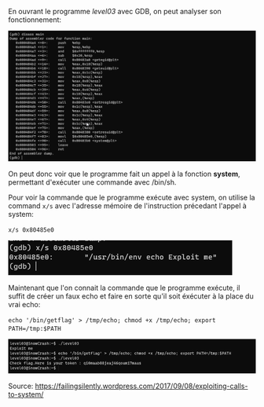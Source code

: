 En ouvrant le programme *level03* avec GDB, on peut analyser son fonctionnement:

![image info](./gdb_main.png)

On peut donc voir que le programme fait un appel à la fonction **system**, permettant d'exécuter une commande avec /bin/sh.

Pour voir la commande que le programme exécute avec system, on utilise la command `x/s` avec l'adresse mémoire de l'instruction précedant l'appel à system:

`x/s 0x80485e0`

![image info](./gdb_system.png)

Maintenant que l'on connait la commande que le programme exécute, il suffit de créer un faux echo et faire en sorte qu'il soit éxécuter à la place du vrai echo:

`echo '/bin/getflag' > /tmp/echo; chmod +x /tmp/echo; export PATH=/tmp:$PATH`

![image info](./result.png)

Source: https://failingsilently.wordpress.com/2017/09/08/exploiting-calls-to-system/
